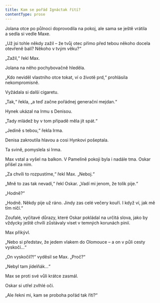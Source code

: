 ```yaml
---
title: Kam se pořád Ignáctak řítí?
contentType: prose
---
```


Jolana otce po půlnoci doprovodila na pokoj, ale sama se ještě vrátila a sedla si vedle Maxe.

  

„Už jsi tohle někdy zažil – že tvůj otec přímo před tebou někoho docela otevřeně balí? Někoho v tvým věku?“

„Zažil,“ řekl Max.

Jolana na něho pochybovačně hleděla.

„Kdo neviděl vlastního otce tokat, ví o životě prd,“ prohlásila nekompromisně.

Vyžádala si další cigaretu.

„Tak,“ řekla, „a teď začne pořádnej generační mejdan.“

Hynek ukázal na Irmu s Denisou.

„Tady mládež by v tom případě měla jít spát.“

„Jedině s tebou,“ řekla Irma.

Denisa zakroutila hlavou a cosi Hynkovi pošeptala.

Ta svině, pomyslela si Irma.

Max vstal a vyšel na balkon. V Pamelině pokoji byla i nadále tma. Oskar přišel za ním.

„Za chvíli to rozpustíme,“ řekl Max. „Neboj.“

„Mně to zas tak nevadí,“ řekl Oskar. „Vadí mi jenom, že tolik pije.“

„Hodně?“

„Hodně. Někdy pije už ráno. Jindy zas celé večery kouří. I když ví, jak mě tím ničí.“

Zoufalé, vyčítavé důrazy, které Oskar pokládal na určitá slova, jako by vždycky ještě chvíli zůstávaly viset v temných korunách pinií.

Max přikývl.

„Nebo si představ, že jedem vlakem do Olomouce – a on v půli cesty vyskočí…“

„On vyskočil?!“ vyděsil se Max. „Proč?“

„Nebyl tam jídelňák…“

Max se proti své vůli krátce zasmál.

Oskar si utřel zvlhlé oči.

„Ale řekni mi, kam se proboha pořád tak řítí?“
